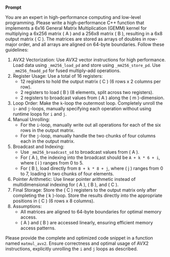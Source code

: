 **Prompt**

You are an expert in high-performance computing and low-level programming. Please write a high-performance C++ function that implements a 6x16 General Matrix Multiplication (GEMM) kernel for multiplying a 6x256 matrix \( A \) and a 256x8 matrix \( B \), resulting in a 6x8 output matrix \( C \). The matrices are stored as arrays of doubles in row-major order, and all arrays are aligned on 64-byte boundaries.
Follow these guidelines:
1. AVX2 Vectorization: Use AVX2 vector instructions for high performance. Load data using `_mm256_load_pd` and store using `_mm256_store_pd`. Use `_mm256_fmadd_pd` for fused multiply-add operations.
2. Register Usage: Use a total of 16 registers:
   - 12 registers to hold the output matrix \( C \) (6 rows x 2 columns per row).
   - 2 registers to load \( B \) (8 elements, split across two registers).
   - 2 registers to broadcast values from \( A \) along the \( m \)-dimension.
3. Loop Order: Make the `k`-loop the outermost loop. Completely unroll the `i`- and `j`-loops, manually specifying each operation without using runtime loops for `i` and `j`.
4. Manual Unrolling:
   - For the `i`-loop, manually write out all operations for each of the six rows in the output matrix.
   - For the `j`-loop, manually handle the two chunks of four columns each in the output matrix.
5. Broadcast and Indexing:
   - Use `_mm256_broadcast_sd` to broadcast values from \( A \).
   - For \( A \), the indexing into the broadcast should be `A + k * 6 + i`, where \( i \) ranges from 0 to 5.
   - For \( B \), load directly from `B + k * 8 + j`, where \( j \) ranges from 0 to 7, loading in two chunks of four elements.
6. Pointer Arithmetic: Use linear pointer arithmetic instead of multidimensional indexing for \( A \), \( B \), and \( C \).
7. Final Storage: Store the \( C \) registers to the output matrix only after completing the \( k \)-loop. Store the results directly into the appropriate positions in \( C \) (6 rows x 8 columns).
8. Assumptions:
   - All matrices are aligned to 64-byte boundaries for optimal memory access.
   - \( A \) and \( B \) are accessed linearly, ensuring efficient memory access patterns.

Please provide the complete and optimized code snippet in a function named `matmul_avx2`. Ensure correctness and optimal usage of AVX2 instructions, explicitly unrolling the `i` and `j` loops as described.
